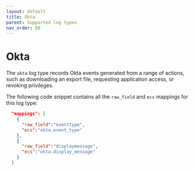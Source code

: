 ```yaml
---
layout: default
title: Okta
parent: Supported log types
nav_order: 80
---
```


# Okta

The `okta` log type records Okta events generated from a range of actions, such as downloading an export file, requesting application access, or revoking privileges.

The following code snippet contains all the `raw_field` and `ecs` mappings for this log type:

```json
  "mappings": [
    {
      "raw_field":"eventtype",
      "ecs":"okta.event_type"
    },
    {
      "raw_field":"displaymessage",
      "ecs":"okta.display_message"
    }
  ]
```